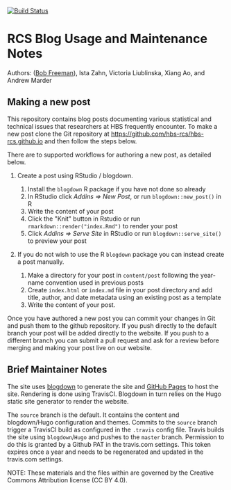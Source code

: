[![Build Status](https://travis-ci.org/hbs-rcs/hbs-rcs.github.io.svg?branch=source)](https://travis-ci.org/hbs-rcs/hbs-rcs.github.io)

# RCS Blog Usage and Maintenance Notes

Authors: ([Bob Freeman](https://github.com/devbioinfoguy)), Ista Zahn,
Victoria Liublinska, Xiang Ao, and Andrew Marder


## Making a new post

This repository contains blog posts documenting various statistical
and technical issues that researchers at HBS frequently encounter.
To make a new post clone the Git repository at https://github.com/hbs-rcs/hbs-rcs.github.io
and then follow the steps below.

There are to supported workflows for authoring a new post, as detailed below.

1. Create a post using RStudio / blogdown.
   1. Install the `blogdown` R package if you have not done so already
   2. In RStudio click *Addins => New Post*, or run `blogdown::new_post()` in R
   3. Write the content of your post
   4. Click the "Knit" button in Rstudio or run `rmarkdown::render("index.Rmd")` to render your post
   5. Click *Addins => Serve Site* in RStudio or run `blogdown::serve_site()` to preview your post

2. If you do not wish to use the R `blogdown` package you can instead create a post manually.
   1. Make a directory for your post in `content/post` following the year-name convention used in previous posts
   2. Create `index.html` or `index.md` file in your post directory and add title, author, and date metadata using
      an existing post as a template
   3. Write the content of your post.

Once you have authored a new post you can commit your changes in Git and push them to the github repository.
If you push directly to the default branch your post will be added directly to the website. If you push
to a different branch you can submit a pull request and ask for a review before merging and making your post 
live on our website.


## Brief Maintainer Notes

The site uses [blogdown](https://bookdown.org/yihui/blogdown/) to
generate the site and [GitHub Pages](https://pages.github.com/) to
host the site. Rendering is done using TravisCI. Blogdown in turn 
relies on the Hugo static site generator to render the website.

The `source` branch is the default. It contains the content and blogdown/Hugo configuration and themes.
Commits to the `source` branch trigger a TravisCI build as configured in the `.travis` config file.
Travis builds the site using `blogdown`/`Hugo` and pushes to the `master` branch. Permission to do this is
granted by a Github PAT in the travis.com settings. This token expires once a year and needs to be regenerated
and updated in the travis.com settings.

NOTE: These materials and the files within are governed by the Creative Commons Attribution license (CC BY 4.0).
